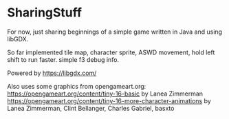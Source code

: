 # SharingStuff
For now, just sharing beginnings of a simple game written in Java and using libGDX.  
  
So far implemented tile map, character sprite, ASWD movement, hold left shift to run faster. simple f3 debug info.




Powered by https://libgdx.com/  
  
Also uses some graphics from opengameart.org:  
https://opengameart.org/content/tiny-16-basic by Lanea Zimmerman  
https://opengameart.org/content/tiny-16-more-character-animations by Lanea Zimmerman, Clint Bellanger, Charles Gabriel, basxto  
